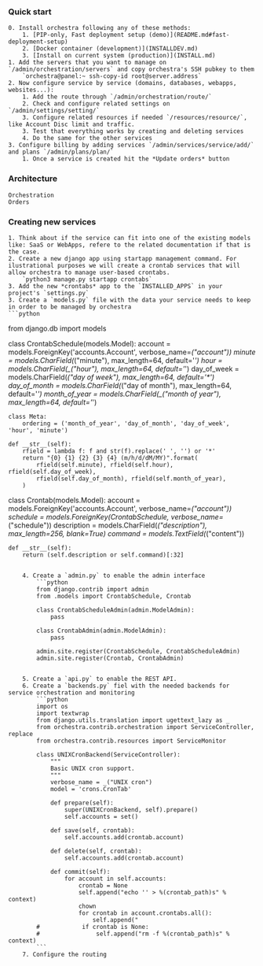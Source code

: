 
### Quick start
    0. Install orchestra following any of these methods:
        1. [PIP-only, Fast deployment setup (demo)](README.md#fast-deployment-setup)
        2. [Docker container (development)](INSTALLDEV.md)
        3. [Install on current system (production)](INSTALL.md)
    1. Add the servers that you want to manage on `/admin/orchestration/servers` and copy orchestra's SSH pubkey to them
        `orchestra@panel:~ ssh-copy-id root@server.address`
    2. Now configure service by service (domains, databases, webapps, websites...):
        1. Add the route through `/admin/orchestration/route/`
        2. Check and configure related settings on `/admin/settings/setting/`
        3. Configure related resources if needed `/resources/resource/`, like Account Disc limit and traffic.
        3. Test that everything works by creating and deleting services
        4. Do the same for the other services
    3. Configure billing by adding services `/admin/services/service/add/` and plans `/admin/plans/plan/`
        1. Once a service is created hit the *Update orders* button


### Architecture
    Orchestration
    Orders


### Creating new services
    1. Think about if the service can fit into one of the existing models like: SaaS or WebApps, refere to the related documentation if that is the case.
    2. Create a new django app using startapp management command. For ilustrational purposes we will create a crontab services that will allow orchestra to manage user-based crontabs.
        `python3 manage.py startapp crontabs`
    3. Add the new *crontabs* app to the `INSTALLED_APPS` in your project's `settings.py`
    3. Create a `models.py` file with the data your service needs to keep in order to be managed by orchestra
    ```python
from django.db import models

class CrontabSchedule(models.Model):
    account = models.ForeignKey('accounts.Account', verbose_name=_("account"))
    minute = models.CharField(_("minute"), max_length=64, default='*')
    hour = models.CharField(_("hour"), max_length=64, default='*')
    day_of_week = models.CharField(_("day of week"), max_length=64, default='*')
    day_of_month = models.CharField(_("day of month"), max_length=64, default='*')
    month_of_year = models.CharField(_("month of year"), max_length=64, default='*')

    class Meta:
        ordering = ('month_of_year', 'day_of_month', 'day_of_week', 'hour', 'minute')

    def __str__(self):
        rfield = lambda f: f and str(f).replace(' ', '') or '*'
        return "{0} {1} {2} {3} {4} (m/h/d/dM/MY)".format(
            rfield(self.minute), rfield(self.hour), rfield(self.day_of_week),
            rfield(self.day_of_month), rfield(self.month_of_year),
        )

class Crontab(models.Model):
    account = models.ForeignKey('accounts.Account', verbose_name=_("account"))
    schedule = models.ForeignKey(CrontabSchedule, verbose_name=_("schedule"))
    description = models.CharField(_("description"), max_length=256, blank=True)
    command = models.TextField(_("content"))

    def __str__(self):
        return (self.description or self.command)[:32]
```
    
    4. Create a `admin.py` to enable the admin interface
        ```python
        from django.contrib import admin
        from .models import CrontabSchedule, Crontab

        class CrontabScheduleAdmin(admin.ModelAdmin):
            pass

        class CrontabAdmin(admin.ModelAdmin):
            pass

        admin.site.register(CrontabSchedule, CrontabScheduleAdmin)
        admin.site.register(Crontab, CrontabAdmin)
    
    
    5. Create a `api.py` to enable the REST API.
    6. Create a `backends.py` fiel with the needed backends for service orchestration and monitoring
        ```python
        import os
        import textwrap
        from django.utils.translation import ugettext_lazy as _
        from orchestra.contrib.orchestration import ServiceController, replace
        from orchestra.contrib.resources import ServiceMonitor

        class UNIXCronBackend(ServiceController):
            """
            Basic UNIX cron support.
            """
            verbose_name = _("UNIX cron")
            model = 'crons.CronTab'
            
            def prepare(self):
                super(UNIXCronBackend, self).prepare()
                self.accounts = set()
            
            def save(self, crontab):
                self.accounts.add(crontab.account)
            
            def delete(self, crontab):
                self.accounts.add(crontab.account)
            
            def commit(self):
                for account in self.accounts:
                    crontab = None
                    self.append("echo '' > %(crontab_path)s" % context)
                    chown
                    for crontab in account.crontabs.all():
                        self.append("
        #            if crontab is None:
        #                self.append("rm -f %(crontab_path)s" % context)
        ```
    7. Configure the routing






